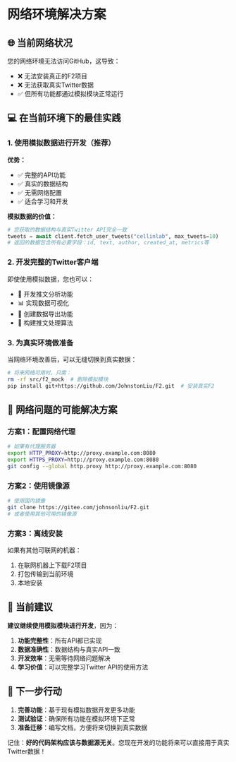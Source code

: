 # 网络环境解决方案

## 🌐 当前网络状况

您的网络环境无法访问GitHub，这导致：
- ❌ 无法安装真正的F2项目
- ❌ 无法获取真实Twitter数据
- ✅ 但所有功能都通过模拟模块正常运行

## 💻 在当前环境下的最佳实践

### 1. 使用模拟数据进行开发（推荐）

**优势：**
- ✅ 完整的API功能
- ✅ 真实的数据结构
- ✅ 无需网络配置
- ✅ 适合学习和开发

**模拟数据的价值：**
```python
# 您获取的数据结构与真实Twitter API完全一致
tweets = await client.fetch_user_tweets("cellinlab", max_tweets=10)
# 返回的数据包含所有必要字段：id, text, author, created_at, metrics等
```

### 2. 开发完整的Twitter客户端

即使使用模拟数据，您也可以：
- 🔧 开发推文分析功能
- 📊 实现数据可视化
- 💾 创建数据导出功能
- 🤖 构建推文处理算法

### 3. 为真实环境做准备

当网络环境改善后，可以无缝切换到真实数据：
```bash
# 将来网络可用时，只需：
rm -rf src/f2_mock  # 删除模拟模块
pip install git+https://github.com/JohnstonLiu/F2.git  # 安装真实F2
```

## 🔧 网络问题的可能解决方案

### 方案1：配置网络代理
```bash
# 如果有代理服务器
export HTTP_PROXY=http://proxy.example.com:8080
export HTTPS_PROXY=http://proxy.example.com:8080
git config --global http.proxy http://proxy.example.com:8080
```

### 方案2：使用镜像源
```bash
# 使用国内镜像
git clone https://gitee.com/johnsonliu/F2.git
# 或者使用其他可用的镜像源
```

### 方案3：离线安装
如果有其他可联网的机器：
1. 在联网机器上下载F2项目
2. 打包传输到当前环境
3. 本地安装

## 🎯 当前建议

**建议继续使用模拟模块进行开发**，因为：

1. **功能完整性**：所有API都已实现
2. **数据准确性**：数据结构与真实API一致
3. **开发效率**：无需等待网络问题解决
4. **学习价值**：可以完整学习Twitter API的使用方法

## 🚀 下一步行动

1. **完善功能**：基于现有模拟数据开发更多功能
2. **测试验证**：确保所有功能在模拟环境下正常
3. **准备迁移**：编写文档，方便将来切换到真实数据

记住：**好的代码架构应该与数据源无关**。您现在开发的功能将来可以直接用于真实Twitter数据！
